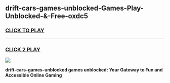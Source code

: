 
## drift-cars-games-unblocked-Games-Play-Unblocked-&-Free-oxdc5
<h3>
<a href="https://premium76.site?title=drift-cars-games-unblocked&ref=24A">CLICK TO PLAY</a></h3>
<hr>

<h3>
<a href="https://premium76.site?title=drift-cars-games-unblocked&ref=24A">CLICK 2 PLAY</a>
  
</h3>

<a href="https://premium76.site?title=drift-cars-games-unblocked&ref=24A"><img src="https://clearcache.store/games.png"></a>


**drift-cars-games-unblocked games unblocked: Your Gateway to Fun and Accessible Online Gaming**
